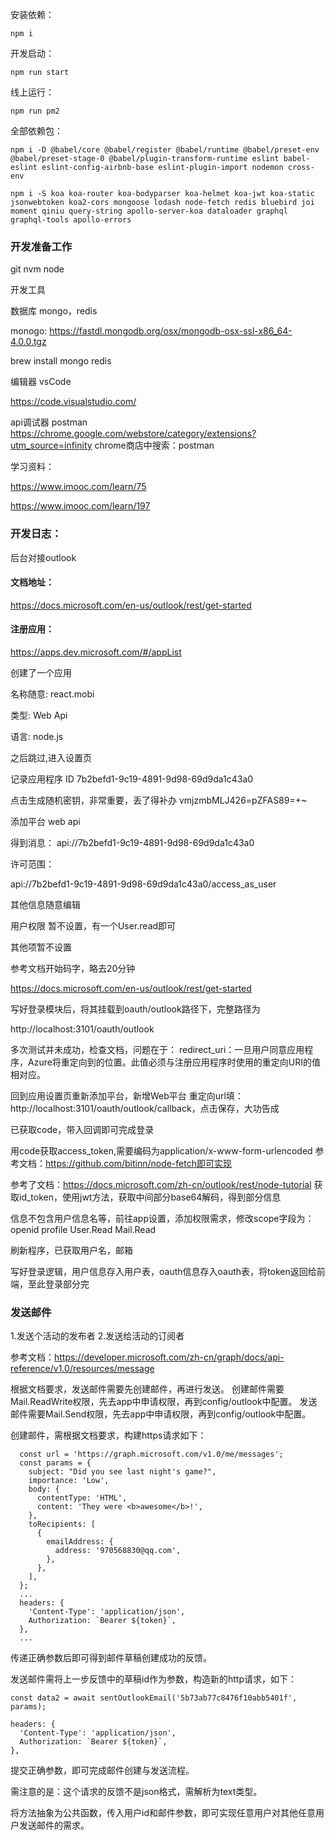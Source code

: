 
安装依赖：

```
npm i
```
开发启动：

```
npm run start
```

线上运行：

```
npm run pm2
```

全部依赖包：

```
npm i -D @babel/core @babel/register @babel/runtime @babel/preset-env @babel/preset-stage-0 @babel/plugin-transform-runtime eslint babel-eslint eslint-config-airbnb-base eslint-plugin-import nodemon cross-env

npm i -S koa koa-router koa-bodyparser koa-helmet koa-jwt koa-static jsonwebtoken koa2-cors mongoose lodash node-fetch redis bluebird joi moment qiniu query-string apollo-server-koa dataloader graphql graphql-tools apollo-errors 

```

### 开发准备工作

git
nvm
node

开发工具

数据库 mongo，redis

monogo: https://fastdl.mongodb.org/osx/mongodb-osx-ssl-x86_64-4.0.0.tgz

brew install mongo redis

编辑器 vsCode

https://code.visualstudio.com/

api调试器 postman
https://chrome.google.com/webstore/category/extensions?utm_source=infinity
chrome商店中搜索：postman


学习资料：

https://www.imooc.com/learn/75

https://www.imooc.com/learn/197

### 开发日志：

后台对接outlook

#### 文档地址：

https://docs.microsoft.com/en-us/outlook/rest/get-started

#### 注册应用：

https://apps.dev.microsoft.com/#/appList

创建了一个应用

名称随意: react.mobi

类型: Web Api

语言: node.js

之后跳过,进入设置页

记录应用程序 ID
7b2befd1-9c19-4891-9d98-69d9da1c43a0

点击生成随机密钥，非常重要，丢了得补办
vmjzmbMLJ426=pZFAS89=+~

添加平台
web api

得到消息：
api://7b2befd1-9c19-4891-9d98-69d9da1c43a0

许可范围：

api://7b2befd1-9c19-4891-9d98-69d9da1c43a0/access_as_user

其他信息随意编辑

用户权限 暂不设置，有一个User.read即可

其他项暂不设置

参考文档开始码字，略去20分钟

https://docs.microsoft.com/en-us/outlook/rest/get-started

写好登录模块后，将其挂载到oauth/outlook路径下，完整路径为

http://localhost:3101/oauth/outlook

多次测试并未成功，检查文档，问题在于：
redirect_uri：一旦用户同意应用程序，Azure将重定向到的位置。此值必须与注册应用程序时使用的重定向URI的值相对应。

回到应用设置页重新添加平台，新增Web平台
重定向url填：http://localhost:3101/oauth/outlook/callback，点击保存，大功告成

已获取code，带入回调即可完成登录

用code获取access_token,需要编码为application/x-www-form-urlencoded
参考文档：https://github.com/bitinn/node-fetch即可实现


参考了文档：https://docs.microsoft.com/zh-cn/outlook/rest/node-tutorial
获取id_token，使用jwt方法，获取中间部分base64解码，得到部分信息

信息不包含用户信息名等，前往app设置，添加权限需求，修改scope字段为：openid profile User.Read Mail.Read

刷新程序，已获取用户名，邮箱

写好登录逻辑，用户信息存入用户表，oauth信息存入oauth表，将token返回给前端，至此登录部分完

### 发送邮件

1.发送个活动的发布者
2.发送给活动的订阅者

参考文档：https://developer.microsoft.com/zh-cn/graph/docs/api-reference/v1.0/resources/message

根据文档要求，发送邮件需要先创建邮件，再进行发送。
创建邮件需要Mail.ReadWrite权限，先去app中申请权限，再到config/outlook中配置。
发送邮件需要Mail.Send权限，先去app中申请权限，再到config/outlook中配置。

创建邮件，需根据文档要求，构建https请求如下：

```
  const url = 'https://graph.microsoft.com/v1.0/me/messages';
  const params = {
    subject: "Did you see last night's game?",
    importance: 'Low',
    body: {
      contentType: 'HTML',
      content: 'They were <b>awesome</b>!',
    },
    toRecipients: [
      {
        emailAddress: {
          address: '970568830@qq.com',
        },
      },
    ],
  };
  ...
  headers: {
    'Content-Type': 'application/json',
    Authorization: `Bearer ${token}`,
  },
  ...
```

传递正确参数后即可得到邮件草稿创建成功的反馈。

发送邮件需将上一步反馈中的草稿id作为参数，构造新的http请求，如下：

```
const data2 = await sentOutlookEmail('5b73ab77c8476f10abb5401f', params);

headers: {
  'Content-Type': 'application/json',
  Authorization: `Bearer ${token}`,
},
```

提交正确参数，即可完成邮件创建与发送流程。

需注意的是：这个请求的反馈不是json格式，需解析为text类型。

将方法抽象为公共函数，传入用户id和邮件参数，即可实现任意用户对其他任意用户发送邮件的需求。








